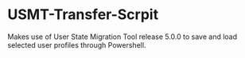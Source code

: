 # USMT-Transfer-Scrpit
Makes use of User State Migration Tool release 5.0.0 to save and load selected user profiles through Powershell.
